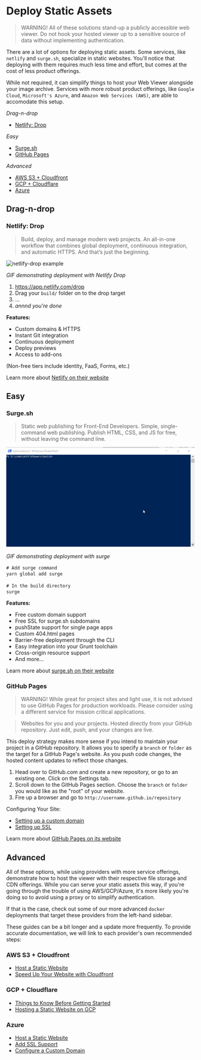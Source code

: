 # Deploy Static Assets

> WARNING! All of these solutions stand-up a publicly accessible web viewer. Do
> not hook your hosted viewer up to a sensitive source of data without
> implementing authentication.

There are a lot of options for deploying static assets. Some services, like
`netlify` and `surge.sh`, specialize in static websites. You'll notice that
deploying with them requires much less time and effort, but comes at the cost of
less product offerings.

While not required, it can simplify things to host your Web Viewer alongside
your image archive. Services with more robust product offerings, like
`Google Cloud`, `Microsoft's Azure`, and `Amazon Web Services (AWS)`, are able
to accomodate this setup.

_Drag-n-drop_

- [Netlify: Drop](#netlify-drop)

_Easy_

- [Surge.sh](#surgesh)
- [GitHub Pages](#github-pages)

_Advanced_

- [AWS S3 + Cloudfront](#aws-s3--cloudfront)
- [GCP + Cloudflare](#gcp--cloudflare)
- [Azure](#azure)

## Drag-n-drop

### Netlify: Drop

> Build, deploy, and manage modern web projects. An all-in-one workflow that
> combines global deployment, continuous integration, and automatic HTTPS. And
> that’s just the beginning.

![netlify-drop example](../../assets/img/netlify-drop.gif)

_GIF demonstrating deployment with Netlify Drop_

1. https://app.netlify.com/drop
2. Drag your `build/` folder on to the drop target
3. ...
4. _annnd you're done_

**Features:**

- Custom domains & HTTPS
- Instant Git integration
- Continuous deployment
- Deploy previews
- Access to add-ons

(Non-free tiers include identity, FaaS, Forms, etc.)

Learn more about [Netlify on their website](https://www.netlify.com/)

## Easy

### Surge.sh

> Static web publishing for Front-End Developers. Simple, single-command web
> publishing. Publish HTML, CSS, and JS for free, without leaving the command
> line.

![surge.sh deploy example](../../assets/img/surge-deploy.gif)

_GIF demonstrating deployment with surge_

```shell
# Add surge command
yarn global add surge

# In the build directory
surge
```

**Features:**

- Free custom domain support
- Free SSL for surge.sh subdomains
- pushState support for single page apps
- Custom 404.html pages
- Barrier-free deployment through the CLI
- Easy integration into your Grunt toolchain
- Cross-origin resource support
- And more…

Learn more about [surge.sh on their website](https://surge.sh/)

### GitHub Pages

> WARNING! While great for project sites and light use, it is not advised to use
> GitHub Pages for production workloads. Please consider using a different
> service for mission critical applications.

> Websites for you and your projects. Hosted directly from your GitHub
> repository. Just edit, push, and your changes are live.

This deploy strategy makes more sense if you intend to maintain your project in
a GitHub repository. It allows you to specify a `branch` or `folder` as the
target for a GitHub Page's website. As you push code changes, the hosted content
updates to reflect those changes.

1. Head over to GitHub.com and create a new repository, or go to an existing
   one. Click on the Settings tab.
2. Scroll down to the GitHub Pages section. Choose the `branch` or `folder` you
   would like as the "root" of your website.
3. Fire up a browser and go to `http://username.github.io/repository`

Configuring Your Site:

- [Setting up a custom domain](https://help.github.com/en/articles/using-a-custom-domain-with-github-pages)
- [Setting up SSL](https://help.github.com/en/articles/securing-your-github-pages-site-with-https)

Learn more about [GitHub Pages on its website](https://pages.github.com/)

## Advanced

All of these options, while using providers with more service offerings,
demonstrate how to host the viewer with their respective file storage and CDN
offerings. While you can serve your static assets this way, if you're going
through the trouble of using AWS/GCP/Azure, it's more likely you're doing so to
avoid using a proxy or to simplify authentication.

If that is the case, check out some of our more advanced `docker` deployments
that target these providers from the left-hand sidebar.

These guides can be a bit longer and a update more frequently. To provide
accurate documentation, we will link to each provider's own recommended steps:

### AWS S3 + Cloudfront

- [Host a Static Website](https://docs.aws.amazon.com/AmazonS3/latest/dev/website-hosting-custom-domain-walkthrough.html)
- [Speed Up Your Website with Cloudfront](https://docs.aws.amazon.com/AmazonS3/latest/dev/website-hosting-cloudfront-walkthrough.html)

### GCP + Cloudflare

- [Things to Know Before Getting Started](https://code.luasoftware.com/tutorials/google-cloud-storage/things-to-know-before-hosting-static-website-on-google-cloud-storage/)
- [Hosting a Static Website on GCP](https://cloud.google.com/storage/docs/hosting-static-website)

### Azure

- [Host a Static Website](https://docs.microsoft.com/en-us/azure/storage/blobs/storage-blob-static-website)
- [Add SSL Support](https://docs.microsoft.com/en-us/azure/storage/blobs/storage-https-custom-domain-cdn)
- [Configure a Custom Domain](https://docs.microsoft.com/en-us/azure/storage/blobs/storage-custom-domain-name)
